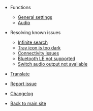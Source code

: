 - Functions

  - [General settings](fun-general-settings.md)
  - [Audio](fun-audio.md)

- Resolving known issues

  - [Infinite search](issue-infinite-search.md)
  - [Tray icon is too dark](issue-theme.md)
  - [Connectivity issues](issue-connectivity.md)
  - [Bluetooth LE not supported](issue-ble-not-supported.md)
  - [Switch audio output not avaliable](issue-switch-audio-not-available.md)

- [Translate](translate.md) 
- [Report issue](report-issue.md)
- [Changelog](changelog.md)
- [Back to main site](https://magicpods.app ':target=_self')
